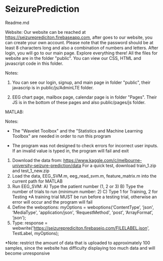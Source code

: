 # SeizurePrediction
Readme.md


Website: 
Our website can be reached at https://seizureprediciton.firebaseapp.com, after goes to our website, you can create your own account. Please note that the password should be at least 8 characters long and also a combination of numbers and letters.
After login, you will go to our main page. Explore everything there! All the files for website are in the folder "public". You can view our CSS, HTML and javascript code in this folder.

Notes: 

1) You can see our login, signup, and main page in folder "public", their javascrip is in public/js/AdminLTE folder.

2) EEG chart page, mailbox page, calendar page is in folder "Pages". Their JS is in the bottom of these pages and also public/pages/js folder.


MATLAB:

Notes: 

- The "Wavelet Toolbox" and the "Statistics and Machine Learning Toolbox" are needed in order to run this program

- The program was not designed to check errors for incorrect user inputs. If an invalid value is typed in, the program will fail and exit

1) Download the data from: https://www.kaggle.com/c/melbourne-university-seizure-prediction/data
  For a quick test, download train_1.zip and test_1_new.zip
2) Load the data, EEG_SVM.m, eeg_read_svm.m, feature_matrix.m into the current path for MATLAB
3) Run EEG_SVM:
  A) Type the patient number (1, 2 or 3)
  B) Type the number of trials to run (minimum number: 2)
  C) Type 1 for Training, 2 for Testing *A training trial MUST be run before a testing trial, otherwise an error will occur and the program will fail
4) Define the weboptions:
  myOptions = weboptions(‘ContentType’, ‘json', ‘MediaType', 'application/json', ‘RequestMethod', 'post', ‘ArrayFormat’, ‘json');
5) Type: 
  response = webwrite('https://seizureprediciton.firebaseio.com/FILELABEL.json', TestLabel, myOptions);
  
  *Note: restrict the amount of data that is uploaded to approximately 100 samples, since the website has difficulty displaying too much data and will become unresponsive
